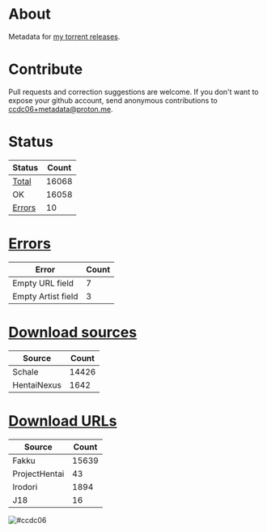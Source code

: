 # About
Metadata for [my torrent releases](https://sukebei.nyaa.si/?q=CCDC06).

# Contribute
Pull requests and correction suggestions are welcome. If you don't want to expose your github account, send anonymous contributions to [ccdc06+metadata@proton.me](mailto:ccdc06+metadata@proton.me).

<!-- [Status] -->
# Status
|Status|Count|
|-|-|
|[Total](indexes/list.csv)|16068|
|OK|16058|
|[Errors](indexes/errors.csv)|10|

# [Errors](indexes/errors.csv)
|Error|Count|
|-|-|
|Empty URL field|7|
|Empty Artist field|3|

# [Download sources](indexes/downloadSource.csv)
|Source|Count|
|-|-|
|Schale|14426|
|HentaiNexus|1642|

# [Download URLs](indexes/urlSource.csv)
|Source|Count|
|-|-|
|Fakku|15639|
|ProjectHentai|43|
|Irodori|1894|
|J18|16|
<!-- [/Status] -->

![#ccdc06](https://placehold.co/15x15/ccdc06/ccdc06.png)
